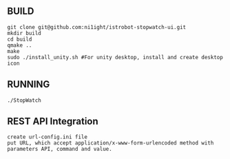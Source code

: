 ## BUILD ##

	git clone git@github.com:ni1ight/istrobot-stopwatch-ui.git
	mkdir build
	cd build
	qmake ..
	make
	sudo ./install_unity.sh #For unity desktop, install and create desktop icon

## RUNNING ##

	./StopWatch


## REST API Integration ##

	create url-config.ini file
	put URL, which accept application/x-www-form-urlencoded method with parameters API, command and value.
